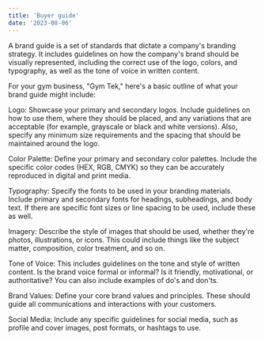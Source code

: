 ```yaml
---
title: 'Buyer guide'
date: '2023-08-06'
---
```


A brand guide is a set of standards that dictate a company's branding strategy. It includes guidelines on how the company's brand should be visually represented, including the correct use of the logo, colors, and typography, as well as the tone of voice in written content.

For your gym business, "Gym Tek," here's a basic outline of what your brand guide might include:

Logo: Showcase your primary and secondary logos. Include guidelines on how to use them, where they should be placed, and any variations that are acceptable (for example, grayscale or black and white versions). Also, specify any minimum size requirements and the spacing that should be maintained around the logo.

Color Palette: Define your primary and secondary color palettes. Include the specific color codes (HEX, RGB, CMYK) so they can be accurately reproduced in digital and print media.

Typography: Specify the fonts to be used in your branding materials. Include primary and secondary fonts for headings, subheadings, and body text. If there are specific font sizes or line spacing to be used, include these as well.

Imagery: Describe the style of images that should be used, whether they're photos, illustrations, or icons. This could include things like the subject matter, composition, color treatment, and so on.

Tone of Voice: This includes guidelines on the tone and style of written content. Is the brand voice formal or informal? Is it friendly, motivational, or authoritative? You can also include examples of do's and don'ts.

Brand Values: Define your core brand values and principles. These should guide all communications and interactions with your customers.

Social Media: Include any specific guidelines for social media, such as profile and cover images, post formats, or hashtags to use.
